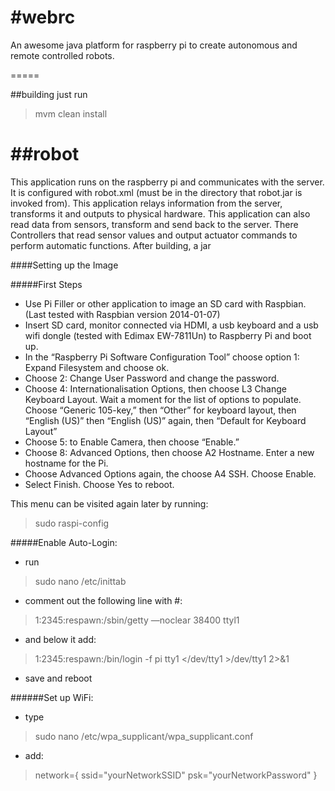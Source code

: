 #webrc
=====

An awesome java platform for raspberry pi to create autonomous and remote controlled robots.

=====

##building
just run 
> mvm clean install

##robot
=====
This application runs on the raspberry pi and communicates with the server. It is configured with robot.xml (must be in the directory that robot.jar is invoked from). This application relays information from the server, transforms it and outputs to physical hardware. This application can also read data from sensors, transform and send back to the server. There Controllers that read sensor values and output actuator commands to perform automatic functions.
After building, a jar 

####Setting up the Image

#####First Steps
* Use Pi Filler or other application to image an SD card with Raspbian. (Last tested with Raspbian version 2014-01-07)
* Insert SD card, monitor connected via HDMI, a usb keyboard and a usb wifi dongle (tested with Edimax EW-7811Un) to Raspberry Pi and boot up.
* In the “Raspberry Pi Software Configuration Tool” choose option 1: Expand Filesystem and choose ok.
* Choose 2: Change User Password and change the password.
* Choose 4: Internationalisation Options, then choose L3 Change Keyboard Layout. Wait a moment for the list of options to populate. Choose “Generic 105-key,” then “Other” for keyboard layout, then “English (US)” then “English (US)” again, then “Default for Keyboard Layout” 
* Choose 5: to Enable Camera, then choose “Enable.”
* Choose 8: Advanced Options, then choose A2 Hostname. Enter a new hostname for the Pi.
* Choose Advanced Options again, the choose A4 SSH. Choose Enable.
* Select Finish. Choose Yes to reboot.

This menu can be visited again later by running: 
>sudo raspi-config

#####Enable Auto-Login:
* run 
>sudo nano /etc/inittab

* comment out the following line with #:
>1:2345:respawn:/sbin/getty —noclear 38400 ttyl1

* and below it add:
>1:2345:respawn:/bin/login -f pi tty1 </dev/tty1 >/dev/tty1 2>&1

* save and reboot

######Set up WiFi:
* type
>sudo nano /etc/wpa_supplicant/wpa_supplicant.conf

* add:
>network={
    ssid="yourNetworkSSID"
    psk="yourNetworkPassword"
}

